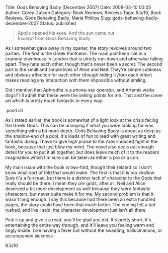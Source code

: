 Title: Gods Behaving Badly (December 2007)
Date: 2008-04-10 00:05
Author: Corey Dutson
Category: Book Reviews, Reviews
Tags: 8.5/10, Book Reviews, Gods Behaving Badly, Marie Phillips
Slug: gods-behaving-badly-december-2007
Status: published

> Apollo opened his eyes. And the sun came out.  
>  Excerpt from Gods Behaving Badly

As I somewhat gave away in my opener, the story revolves around two
parties. The first is the Greek Pantheon. The main pantheon live in a
crummy townhouse in London that is utterly run-down and otherwise
falling apart. They hate each other, though that's never been a secret.
The second part is the small and simple lives of Alice and Neil. They're
simple cuteness and obvious affection for each other (though hiding it
*from* each other) makes reading any interaction with them impossible
without smiling.

Did I mention that Aphrodite is a phone-sex operator, and Artemis walks
dogs? I'll admit that these were the selling points for me. That and the
cover art which is pretty much fantastic in every way.

.postList

As I stated earlier, the book is somewhat of a light look at the crisis
facing the Greek Gods. This can be annoying if what you were looking for
was something with a bit more depth. Gods Behaving Badly is about as
deep as the shallow-end of a pool. It's loads of fun to read with great
writing and fantastic dialog. I have to give high praise to the
Ares-induced fight in the book, because that just blew my mind. The
novel also deals out enough detail for you to put it all together, but
does leave much of it to the readers imagination which I'm sure can be
taken as either a pro or a con.

My main issue with the book is two-fold, though their related so I don't
know what sort of fold that would make. The first is that it is too
shallow. Sure it's a fun read, but there is a distinct lack of character
to the Gods that really should be there. I mean they *are* gods, after
all. Neil and Alice deserved a bit more development as well because they
were fantastic characters, but never quite make it for me. My second
problem is that it wasn't long enough. I say this because had there been
an extra hundred pages, the story could have been that much better. The
ending felt a tad rushed, and like I said, the character development
just isn't all there.

Pick it up and give it a read, you'll be glad you did. It's pretty
short, it's entertaining the entire way through, and it'll leave you
feeling warm and tingly inside. Like having a fever but without the
sweating, hallucinations, or accompanied sickness.

8.5/10
